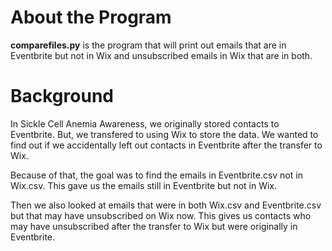 # About the Program
**comparefiles.py** is the program that will print out emails that are in Eventbrite but not in Wix and unsubscribed emails in Wix that are in both.

# Background
In Sickle Cell Anemia Awareness, we originally stored contacts to Eventbrite. But, we transfered to using Wix to store the data. We wanted to find out if we accidentally left out contacts in Eventbrite after the transfer to Wix.

Because of that, the goal was to find the emails in Eventbrite.csv not in Wix.csv. This gave us the emails still in Eventbrite but not in Wix.

Then we also looked at emails that were in both Wix.csv and Eventbrite.csv but that may have unsubscribed on Wix now. This gives us contacts who may have unsubscribed after the transfer to Wix but were originally in Eventbrite.
